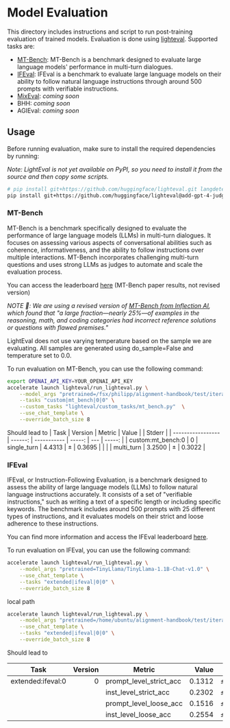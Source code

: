 # Model Evaluation

This directory includes instructions and script to run post-training evaluation of trained models. Evaluation is done using [lighteval](https://github.com/huggingface/lighteval/tree/main). Supported tasks are:

* [MT-Bench](#mt-bench): MT-Bench is a benchmark designed to evaluate large language models' performance in multi-turn dialogues. 
* [IFEval](#ifeval): IFEval is a benchmark to evaluate large language models on their ability to follow natural language instructions through around 500 prompts with verifiable instructions​. 
* [MixEval](https://github.com/Psycoy/MixEval/tree/main): _coming soon_
* BHH: _coming soon_
* AGIEval: _coming soon_

## Usage

Before running evaluation, make sure to install the required dependencies by running:

_Note: LightEval is not yet available on PyPI, so you need to install it from the source and then copy some scripts._

```bash
# pip install git+https://github.com/huggingface/lighteval.git langdetect openai
pip install git+https://github.com/huggingface/lighteval@add-gpt-4-judge langdetect openai --upgrade
```

### MT-Bench

MT-Bench is a benchmark specifically designed to evaluate the performance of large language models (LLMs) in multi-turn dialogues. It focuses on assessing various aspects of conversational abilities such as coherence, informativeness, and the ability to follow instructions over multiple interactions. MT-Bench incorporates challenging multi-turn questions and uses strong LLMs as judges to automate and scale the evaluation process. 

You can access the leaderboard [here](https://huggingface.co/spaces/lmsys/chatbot-arena-leaderboard) (MT-Bench paper results, not revised version)

_NOTE 🚨: We are using a revised version of [MT-Bench from Inflection AI](https://github.com/InflectionAI/Inflection-Benchmarks), which found that "a large fraction—nearly 25%—of examples in the reasoning, math, and coding categories had incorrect reference solutions or questions with flawed premises."_  

LightEval does not use varying temperature based on the sample we are evaluating. All samples are generated using do_sample=False and temperature set to 0.0.

To run evaluation on MT-Bench, you can use the following command:

```bash
export OPENAI_API_KEY=YOUR_OPENAI_API_KEY
accelerate launch lighteval/run_lighteval.py \
    --model_args "pretrained=/fsx/philipp/alignment-handbook/test/iterative_dpo/iteration_3" \
    --tasks "custom|mt_bench|0|0" \
    --custom_tasks "lighteval/custom_tasks/mt_bench.py"  \
    --use_chat_template \
    --override_batch_size 8
```

Should lead to 
| Task              | Version | Metric      |  Value |     | Stderr |
| ----------------- | ------: | ----------- | -----: | --- | -----: |
| custom:mt_bench:0 |       0 | single_turn | 4.4313 | ±   | 0.3695 |
|                   |         | multi_turn  | 3.2500 | ±   | 0.3022 |


### IFEval

IFEval, or Instruction-Following Evaluation, is a benchmark designed to assess the ability of large language models (LLMs) to follow natural language instructions accurately. It consists of a set of "verifiable instructions," such as writing a text of a specific length or including specific keywords. The benchmark includes around 500 prompts with 25 different types of instructions, and it evaluates models on their strict and loose adherence to these instructions.

You can find more information and access the IFEval leaderboard [here](https://huggingface.co/spaces/Krisseck/IFEval-Leaderboard).

To run evaluation on IFEval, you can use the following command:

```bash
accelerate launch lighteval/run_lighteval.py \
    --model_args "pretrained=TinyLlama/TinyLlama-1.1B-Chat-v1.0" \
    --use_chat_template \
    --tasks "extended|ifeval|0|0" \
    --override_batch_size 8
```

local path
```bash
accelerate launch lighteval/run_lighteval.py \
    --model_args "pretrained=/home/ubuntu/alignment-handbook/test/iterative_dpo/iteration_3" \
    --use_chat_template \
    --tasks "extended|ifeval|0|0" \
    --override_batch_size 8
```


Should lead to 

| Task              | Version | Metric                  |  Value |     | Stderr |
| ----------------- | ------: | ----------------------- | -----: | --- | -----: |
| extended:ifeval:0 |       0 | prompt_level_strict_acc | 0.1312 | ±   | 0.0145 |
|                   |         | inst_level_strict_acc   | 0.2302 | ±   | 0.0004 |
|                   |         | prompt_level_loose_acc  | 0.1516 | ±   | 0.0154 |
|                   |         | inst_level_loose_acc    | 0.2554 | ±   | 0.0004 |